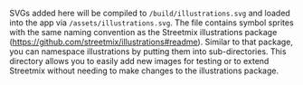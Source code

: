SVGs added here will be compiled to `/build/illustrations.svg` and loaded into the app via `/assets/illustrations.svg`. The file contains symbol sprites with the same naming convention as the Streetmix illustrations package (https://github.com/streetmix/illustrations#readme). Similar to that package, you can namespace illustrations by putting them into sub-directories. This directory allows you to easily add new images for testing or to extend Streetmix without needing to make changes to the illustrations package.
